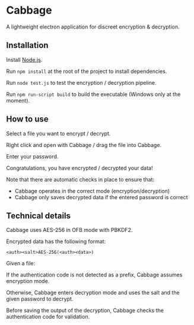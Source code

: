 # Cabbage

A lightweight electron application for discreet encryption & decryption.

## Installation

Install [Node.js](https://nodejs.org/en/download/).

Run `npm install` at the root of the project to install dependencies.

Run `node test.js` to test the encryption / decryption pipeline.

Run `npm run-script build` to build the executable (Windows only at the moment).

## How to use

Select a file you want to encrypt / decrypt.

Right click and open with Cabbage / drag the file into Cabbage.

Enter your password.

Congratulations, you have encrypted / decrypted your data!

Note that there are automatic checks in place to ensure that:

- Cabbage operates in the correct mode (encryption/decryption)
- Cabbage only saves decrypted data if the entered password is correct

## Technical details

Cabbage uses AES-256 in OFB mode with PBKDF2.

Encrypted data has the following format:

`<auth><salt>AES-256(<auth><data>)`

Given a file:

If the authentication code is not detected as a prefix, Cabbage assumes encryption mode.

Otherwise, Cabbage enters decryption mode and uses the salt and the given password to decrypt.

Before saving the output of the decryption, Cabbage checks the authentication code for validation.
